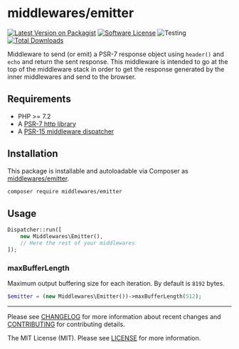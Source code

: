 # middlewares/emitter

[![Latest Version on Packagist][ico-version]][link-packagist]
[![Software License][ico-license]](LICENSE)
![Testing][ico-ga]
[![Total Downloads][ico-downloads]][link-downloads]

Middleware to send (or emit) a PSR-7 response object using `header()` and `echo` and return the sent response. This middleware is intended to go at the top of the middleware stack in order to get the response generated by the inner middlewares and send to the browser.

## Requirements

* PHP >= 7.2
* A [PSR-7 http library](https://github.com/middlewares/awesome-psr15-middlewares#psr-7-implementations)
* A [PSR-15 middleware dispatcher](https://github.com/middlewares/awesome-psr15-middlewares#dispatcher)

## Installation

This package is installable and autoloadable via Composer as [middlewares/emitter](https://packagist.org/packages/middlewares/emitter).

```sh
composer require middlewares/emitter
```

## Usage

```php
Dispatcher::run([
    new Middlewares\Emitter(),
    // Here the rest of your middlewares
]);
```

### maxBufferLength

Maximum output buffering size for each iteration. By default is `8192` bytes.

```php
$emitter = (new Middlewares\Emitter())->maxBufferLength(512);
```

---

Please see [CHANGELOG](CHANGELOG.md) for more information about recent changes and [CONTRIBUTING](CONTRIBUTING.md) for contributing details.

The MIT License (MIT). Please see [LICENSE](LICENSE) for more information.

[ico-version]: https://img.shields.io/packagist/v/middlewares/emitter.svg?style=flat-square
[ico-license]: https://img.shields.io/badge/license-MIT-brightgreen.svg?style=flat-square
[ico-ga]: https://github.com/middlewares/emitter/workflows/testing/badge.svg
[ico-downloads]: https://img.shields.io/packagist/dt/middlewares/emitter.svg?style=flat-square

[link-packagist]: https://packagist.org/packages/middlewares/emitter
[link-downloads]: https://packagist.org/packages/middlewares/emitter
